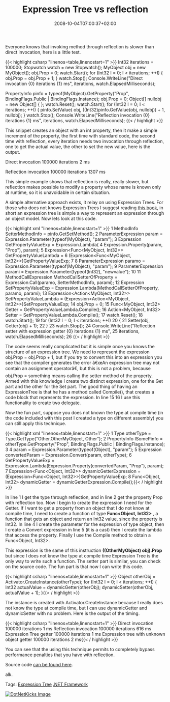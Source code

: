 ﻿---
title: "Expression Tree vs reflection"
description: ""
date: 2008-10-04T07:00:37+02:00
draft: false
tags: [General]
categories: [General]
---
Everyone knows that invoking method through reflection is slower than direct invocation, here is a little test.

{{< highlight csharp "linenos=table,linenostart=1" >}}
Int32 iterations = 100000;
Stopwatch watch = new Stopwatch();
MyObject obj = new MyObject();
obj.Prop = 0;
watch.Start();
for (Int32 I = 0; I < iterations; ++I)
{
    obj.Prop = obj.Prop + 1;
}
watch.Stop();
Console.WriteLine("Direct invocation {0} iterations {1} ms",
    iterations, watch.ElapsedMilliseconds);

PropertyInfo pinfo = typeof(MyObject).GetProperty("Prop", BindingFlags.Public | BindingFlags.Instance);
obj.Prop = 0;
Object[] nullobj = new Object[] { };
watch.Reset();
watch.Start();
for (Int32 I = 0; I < iterations; ++I)
{
    pinfo.SetValue(
        obj,
        ((Int32)pinfo.GetValue(obj, nullobj)) + 1,
        nullobj);
}
watch.Stop();
Console.WriteLine("Reflection invocation {0} iterations {1} ms",
   iterations, watch.ElapsedMilliseconds);
{{< / highlight >}}

<!-- Code inserted with Steve Dunn's Windows Live Writer Code Formatter Plugin.  http://dunnhq.com -->

This snippet creates an object with an int property, then it make a simple increment of the property, the first time with standard code, the second time with reflection, every iteration needs two invocation through reflection, one to get the actual value, the other to set the new value, here is the output.

Direct invocation 100000 iterations 2 ms

Reflection invocation 100000 iterations 1307 ms

This simple example shows that reflection is really, really slower, but reflection makes possible to modify a property whose name is known only at runtime, so it is unavoidable in certain situation.

A simple alternative approach exists, it relay on using Expression Trees. For those who does not knows Expression Trees I suggest reading [this book](http://www.amazon.com/Programming-Microsoft%C2%AE-PRO-Developer-Paolo-Pialorsi/dp/0735624003/ref=pd_bbs_sr_1?ie=UTF8&amp;s=books&amp;qid=1223116217&amp;sr=8-1), in short an expression tree is simple a way to represent an expression through an object model. Now lets look at this code.

{{< highlight xml "linenos=table,linenostart=1" >}}
 1 MethodInfo SetterMethodInfo = pinfo.GetSetMethod();
 2 ParameterExpression param = Expression.Parameter(typeof(MyObject), "param");
 3 Expression GetPropertyValueExp = Expression.Lambda(
 4     Expression.Property(param, "Prop"), param);
 5 Expression<Func<MyObject, Int32>> GetPropertyValueLambda =
 6     (Expression<Func<MyObject, Int32>>)GetPropertyValueExp;
 7 
 8 ParameterExpression paramo = Expression.Parameter(typeof(MyObject), "param");
 9 ParameterExpression parami = Expression.Parameter(typeof(Int32), "newvalue");
10 
11 MethodCallExpression MethodCallSetterOfProperty = Expression.Call(paramo, SetterMethodInfo, parami);
12 Expression SetPropertyValueExp =  Expression.Lambda(MethodCallSetterOfProperty, paramo, parami);
13 Expression<Action<MyObject, Int32>> SetPropertyValueLambda = (Expression<Action<MyObject, Int32>>)SetPropertyValueExp;
14 obj.Prop = 0;
15 Func<MyObject, Int32> Getter = GetPropertyValueLambda.Compile();
16 Action<MyObject, Int32> Setter = SetPropertyValueLambda.Compile();
17 watch.Reset();
18 watch.Start();
19 for (Int32 I = 0; I < iterations; ++I)
20 {
21     Setter(obj, Getter(obj) + 1);
22 }
23 watch.Stop();
24 Console.WriteLine("Reflection setter with expression getter {0} iterations {1} ms",
25    iterations, watch.ElapsedMilliseconds);
26 {{< / highlight >}}

<!-- Code inserted with Steve Dunn's Windows Live Writer Code Formatter Plugin.  http://dunnhq.com -->

The code seems really complicated but it is simple once you knows the structure of an expression tree. We need to represent the expression obj.Prop = obj.Prop + 1, but if you try to convert this into an expression you see that the compiler generates the error â€œAn expression tree may not contain an assignment operatorâ€, but this is not a problem, because obj.Prop = something means calling the setter method of the property. Armed with this knowledge I create two distinct expression, one for the Get part and the other for the Set part. The good thing of having an ExpressionTree is that he has a method called Compile(), that creates a code block that represents the expression. In line 15 16 I use this functionality to create two delegate.

Now the fun part, suppose you does not known the type at compile time (in the code included with this post I created a type on different assembly) you can still apply this technique.

{{< highlight xml "linenos=table,linenostart=1" >}}
1 Type otherType = Type.GetType("Other.OtherMyObject, Other");
2 PropertyInfo ISomePinfo = otherType.GetProperty("Prop", BindingFlags.Public | BindingFlags.Instance);
3 
4 param = Expression.Parameter(typeof(Object), "param");
5 Expression convertedParam = Expression.Convert(param, otherType);
6 GetPropertyValueExp = Expression.Lambda(Expression.Property(convertedParam, "Prop"), param);
7 Expression<Func<Object, Int32>> dynamicGetterExpression = (Expression<Func<Object, Int32>>)GetPropertyValueExp;
8 Func<Object, Int32> dynamicGetter = dynamicGetterExpression.Compile();{{< / highlight >}}

<!-- Code inserted with Steve Dunn's Windows Live Writer Code Formatter Plugin.  http://dunnhq.com -->

In line 1 I get the type through reflection, and in line 2 get the property Prop with reflection too. Now I begin to create the expression I need for the Getter. If I want to get a property from an object that I do not know at compile time, I need to create a function of type  **Func&lt;Object, Int32&gt;** , a function that gets an object and return an Int32 value, since the property is Int32. In line 4 I create the parameter for the expression of type object, then I create a Convert expression in line 5 (it is a cast) then I create the lambda that access the property. Finally I use the Compile method to obtain a Func&lt;Object, Int32&gt;.

This expression is the same of this instruction  **((OtherMyObject) obj).Prop** but since I does not know the type at compile time Expression Tree is the only way to write such a function. The setter part is similar, you can check on the source code. The fun part is that now I can write this code.

{{< highlight csharp "linenos=table,linenostart=1" >}}
Object otherObj = Activator.CreateInstance(otherType);
for (Int32 I = 0; I < iterations; ++I)
{
    Int32 actualValue = dynamicGetter(otherObj);
    dynamicSetter(otherObj, actualValue + 1);
}{{< / highlight >}}

<!-- Code inserted with Steve Dunn's Windows Live Writer Code Formatter Plugin.  http://dunnhq.com -->

The instance is created with Activator.CreateInstance because I really does not know the type at compile time, but I can use dynamicGetter and dynamicSetter with no problem. Here is the output of the timing.

{{< highlight csharp "linenos=table,linenostart=1" >}}
Direct invocation 100000 iterations 1 ms
Reflection invocation 100000 iterations 616 ms
Expression Tree getter 100000 iterations 1 ms
Expression tree with unknown object getter 100000 iterations 2 ms{{< / highlight >}}

<!-- Code inserted with Steve Dunn's Windows Live Writer Code Formatter Plugin.  http://dunnhq.com -->

You can see that the using this technique permits to completely bypass performance penalties that you have with reflection.

Source code [can be found here](http://www.codewrecks.com/blog/storage/expTreeSample.zip).

alk.

Tags: [Expression Tree](http://technorati.com/tag/Expression%20Tree) [.NET Framework](http://technorati.com/tag/.NET%20Framework)

<script type="text/javascript">var dzone_url = 'http://www.codewrecks.com/blog/index.php/2008/10/04/expression-tree-vs-reflection/';</script><script type="text/javascript">var dzone_title = 'Expression Tree vs reflection';</script><script type="text/javascript">var dzone_blurb = 'Expression Tree vs reflection';</script><script type="text/javascript">var dzone_style = '2';</script><script language="javascript" src="http://widgets.dzone.com/widgets/zoneit.js"></script> 

[![DotNetKicks Image](http://www.dotnetkicks.com/Services/Images/KickItImageGenerator.ashx?url=http://www.codewrecks.com/blog/index.php/2008/10/04/expression-tree-vs-reflection/&amp;bgcolor=0080C0&amp;fgcolor=FFFFFF&amp;border=000000&amp;cbgcolor=D4E1ED&amp;cfgcolor=000000)](http://www.dotnetkicks.com/kick/?url=http://www.codewrecks.com/blog/index.php/2008/10/04/expression-tree-vs-reflection/)
